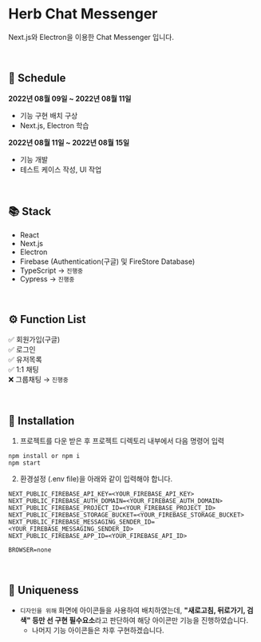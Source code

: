 # Herb Chat Messenger

Next.js와 Electron을 이용한 Chat Messenger 입니다.

<br>

## 📅 Schedule

**2022년 08월 09일 ~ 2022년 08월 11일**

- 기능 구현 배치 구상
- Next.js, Electron 학습

**2022년 08월 11일 ~ 2022년 08월 15일**

- 기능 개발
- 테스트 케이스 작성, UI 작업

<br>

## 📚 Stack

- React
- Next.js
- Electron
- Firebase (Authentication(구글) 및 FireStore Database)
- TypeScript → `진행중`
- Cypress → `진행중`

<br>

## ⚙️ Function List

✅ 회원가입(구글) <br>
✅ 로그인 <br>
✅ 유저목록 <br>
✅ 1:1 채팅 <br>
❌ 그룹채팅 → `진행중` <br>

<br>

## 📁 Installation

1. 프로젝트를 다운 받은 후 프로젝트 디렉토리 내부에서 다음 명령어 입력

```
npm install or npm i
npm start
```

2. 환경설정 (.env file)을 아래와 같이 입력해야 합니다.

```
NEXT_PUBLIC_FIREBASE_API_KEY=<YOUR_FIREBASE_API_KEY>
NEXT_PUBLIC_FIREBASE_AUTH_DOMAIN=<YOUR_FIREBASE_AUTH_DOMAIN>
NEXT_PUBLIC_FIREBASE_PROJECT_ID=<YOUR_FIREBASE_PROJECT_ID>
NEXT_PUBLIC_FIREBASE_STORAGE_BUCKET=<YOUR_FIREBASE_STORAGE_BUCKET>
NEXT_PUBLIC_FIREBASE_MESSAGING_SENDER_ID=<YOUR_FIREBASE_MESSAGING_SENDER_ID>
NEXT_PUBLIC_FIREBASE_APP_ID=<YOUR_FIREBASE_API_ID>

BROWSER=none
```

<br>

## 🔫 Uniqueness

- `디자인을 위해` 화면에 아이콘들을 사용하여 배치하였는데, **"새로고침, 뒤로가기, 검색" 등만 선 구현 필수요소**라고 판단하여 해당 아이콘만 기능을 진행하였습니다.
  - 나머지 기능 아이콘들은 차후 구현하겠습니다.
